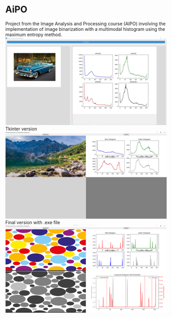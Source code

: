 # AiPO
Project from the Image Analysis and Processing course (AIPO) involving the implementation of image binarization with a multimodal histogram using the maximum entropy method.
![](Screenshots/1.jpg)
Tkinter version
![](Screenshots/2.jpg)
Final version with .exe file
![](Screenshots/3.png)